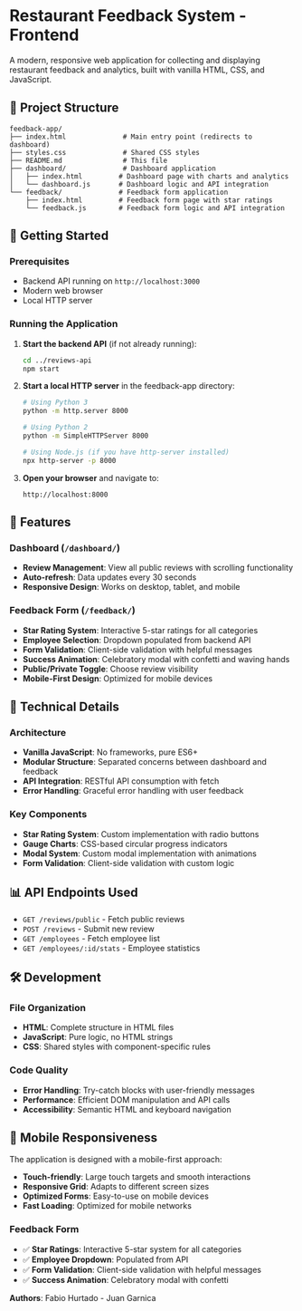 # Restaurant Feedback System - Frontend

A modern, responsive web application for collecting and displaying restaurant feedback and analytics, built with vanilla HTML, CSS, and JavaScript.

## 📁 Project Structure

```
feedback-app/
├── index.html              # Main entry point (redirects to dashboard)
├── styles.css              # Shared CSS styles
├── README.md               # This file
├── dashboard/              # Dashboard application
│   ├── index.html         # Dashboard page with charts and analytics
│   └── dashboard.js       # Dashboard logic and API integration
└── feedback/              # Feedback form application
    ├── index.html         # Feedback form page with star ratings
    └── feedback.js        # Feedback form logic and API integration
```

## 🚀 Getting Started

### Prerequisites

- Backend API running on `http://localhost:3000`
- Modern web browser
- Local HTTP server

### Running the Application

1. **Start the backend API** (if not already running):

   ```bash
   cd ../reviews-api
   npm start
   ```

2. **Start a local HTTP server** in the feedback-app directory:

   ```bash
   # Using Python 3
   python -m http.server 8000

   # Using Python 2
   python -m SimpleHTTPServer 8000

   # Using Node.js (if you have http-server installed)
   npx http-server -p 8000
   ```

3. **Open your browser** and navigate to:
   ```
   http://localhost:8000
   ```

## 📱 Features

### Dashboard (`/dashboard/`)

- **Review Management**: View all public reviews with scrolling functionality
- **Auto-refresh**: Data updates every 30 seconds
- **Responsive Design**: Works on desktop, tablet, and mobile

### Feedback Form (`/feedback/`)

- **Star Rating System**: Interactive 5-star ratings for all categories
- **Employee Selection**: Dropdown populated from backend API
- **Form Validation**: Client-side validation with helpful messages
- **Success Animation**: Celebratory modal with confetti and waving hands
- **Public/Private Toggle**: Choose review visibility
- **Mobile-First Design**: Optimized for mobile devices

## 🔧 Technical Details

### Architecture

- **Vanilla JavaScript**: No frameworks, pure ES6+
- **Modular Structure**: Separated concerns between dashboard and feedback
- **API Integration**: RESTful API consumption with fetch
- **Error Handling**: Graceful error handling with user feedback

### Key Components

- **Star Rating System**: Custom implementation with radio buttons
- **Gauge Charts**: CSS-based circular progress indicators
- **Modal System**: Custom modal implementation with animations
- **Form Validation**: Client-side validation with custom logic

## 📊 API Endpoints Used

- `GET /reviews/public` - Fetch public reviews
- `POST /reviews` - Submit new review
- `GET /employees` - Fetch employee list
- `GET /employees/:id/stats` - Employee statistics

## 🛠️ Development

### File Organization

- **HTML**: Complete structure in HTML files
- **JavaScript**: Pure logic, no HTML strings
- **CSS**: Shared styles with component-specific rules

### Code Quality

- **Error Handling**: Try-catch blocks with user-friendly messages
- **Performance**: Efficient DOM manipulation and API calls
- **Accessibility**: Semantic HTML and keyboard navigation

## 📱 Mobile Responsiveness

The application is designed with a mobile-first approach:

- **Touch-friendly**: Large touch targets and smooth interactions
- **Responsive Grid**: Adapts to different screen sizes
- **Optimized Forms**: Easy-to-use on mobile devices
- **Fast Loading**: Optimized for mobile networks

### Feedback Form

- ✅ **Star Ratings**: Interactive 5-star system for all categories
- ✅ **Employee Dropdown**: Populated from API
- ✅ **Form Validation**: Client-side validation with helpful messages
- ✅ **Success Animation**: Celebratory modal with confetti

**Authors**: Fabio Hurtado - Juan Garnica
